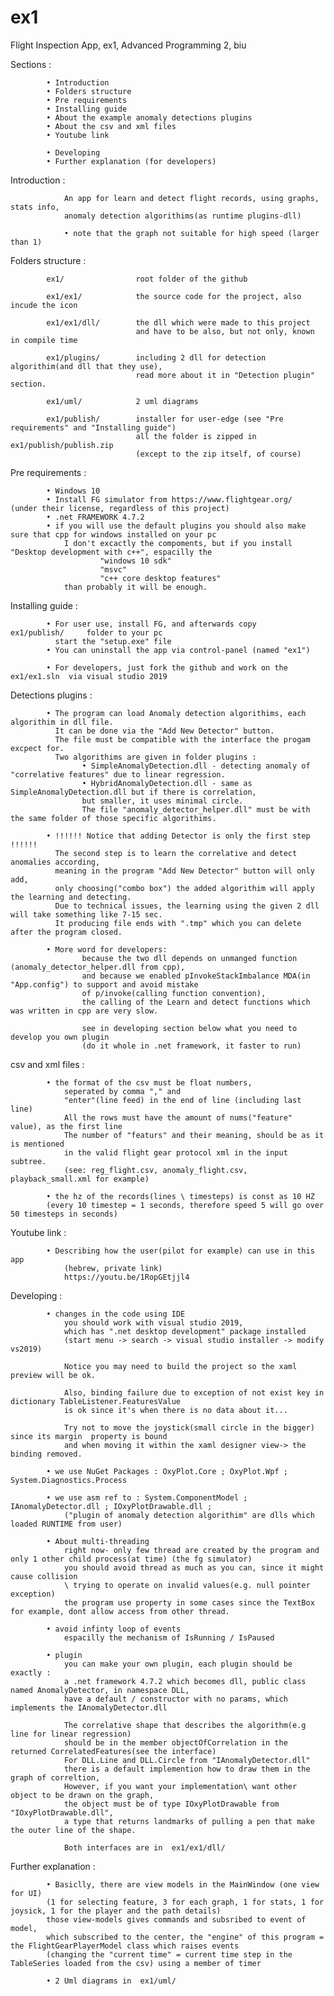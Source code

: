 # ex1

Flight Inspection App, ex1, Advanced Programming 2, biu

Sections :

			• Introduction
			• Folders structure
			• Pre requirements
			• Installing guide
			• About the example anomaly detections plugins
			• About the csv and xml files
			• Youtube link

			• Developing
			• Further explanation (for developers)

Introduction :

				An app for learn and detect flight records, using graphs, stats info,
				anomaly detection algorithims(as runtime plugins-dll)
				
				• note that the graph not suitable for high speed (larger than 1)

Folders structure :

			ex1/				root folder of the github

			ex1/ex1/			the source code for the project, also incude the icon

			ex1/ex1/dll/		the dll which were made to this project
								and have to be also, but not only, known in compile time

			ex1/plugins/		including 2 dll for detection algorithim(and dll that they use),
								read more about it in "Detection plugin" section.

			ex1/uml/			2 uml diagrams
			
			ex1/publish/        installer for user-edge (see "Pre requirements" and "Installing guide")
								all the folder is zipped in    ex1/publish/publish.zip  
								(except to the zip itself, of course) 


Pre requirements :

			• Windows 10
			• Install FG simulator from https://www.flightgear.org/  (under their license, regardless of this project)
			• .net FRAMEWORK 4.7.2
			• if you will use the default plugins you should also make sure that cpp for windows installed on your pc
				I don't excactly the compoments, but if you install "Desktop development with c++", espacilly the
						"windows 10 sdk"
						"msvc"
						"c++ core desktop features"
				than probably it will be enough.

Installing guide :

			• For user use, install FG, and afterwards copy    ex1/publish/     folder to your pc
			  start the "setup.exe" file
			• You can uninstall the app via control-panel (named "ex1")
			
			• For developers, just fork the github and work on the   ex1/ex1.sln  via visual studio 2019

Detections plugins :

			• The program can load Anomaly detection algorithims, each algorithim in dll file.
			  It can be done via the "Add New Detector" button.
			  The file must be compatible with the interface the progam excpect for.
			  Two algorithims are given in folder plugins :
					• SimpleAnomalyDetection.dll - detecting anomaly of "correlative features" due to linear regression.
					• HybridAnomalyDetection.dll - same as SimpleAnomalyDetection.dll but if there is correlation,
					but smaller, it uses minimal circle.
					The file "anomaly_detector_helper.dll" must be with the same folder of those specific algorithims.

			• !!!!!! Notice that adding Detector is only the first step !!!!!!
			  The second step is to learn the correlative and detect anomalies according,
			  meaning in the program "Add New Detector" button will only add,
			  only choosing("combo box") the added algorithim will apply the learning and detecting.
			  Due to technical issues, the learning using the given 2 dll will take something like 7-15 sec.
			  It producing file ends with ".tmp" which you can delete after the program closed.

			• More word for developers:
					because the two dll depends on unmanged function (anomaly_detector_helper.dll from cpp),
					and because we enabled pInvokeStackImbalance MDA(in "App.config") to support and avoid mistake
					of p/invoke(calling function convention),
					the calling of the Learn and detect functions which was written in cpp are very slow.

					see in developing section below what you need to develop you own plugin
					(do it whole in .net framework, it faster to run)


csv and xml files :

			• the format of the csv must be float numbers,
				seperated by comma "," and
				"enter"(line feed) in the end of line (including last line)
				All the rows must have the amount of nums("feature" value), as the first line
				The number of "featurs" and their meaning, should be as it is mentioned
				in the valid flight gear protocol xml in the input subtree.
				(see: reg_flight.csv, anomaly_flight.csv, playback_small.xml for example)

			• the hz of the records(lines \ timesteps) is const as 10 HZ
			(every 10 timestep = 1 seconds, therefore speed 5 will go over 50 timesteps in seconds)

Youtube link :

			• Describing how the user(pilot for example) can use in this app
				(hebrew, private link)
				https://youtu.be/1RopGEtjjl4

Developing :

			• changes in the code using IDE
				you should work with visual studio 2019,
				which has ".net desktop development" package installed
				(start menu -> search -> visual studio installer -> modify vs2019)

				Notice you may need to build the project so the xaml preview will be ok.

				Also, binding failure due to exception of not exist key in dictionary TableListener.FeaturesValue
				is ok since it's when there is no data about it...

				Try not to move the joystick(small circle in the bigger) since its margin  property is bound
				and when moving it within the xaml designer view-> the binding removed.

			• we use NuGet Packages : OxyPlot.Core ; OxyPlot.Wpf ; System.Diagnostics.Process

			• we use asm ref to : System.ComponentModel ; IAnomalyDetector.dll ; IOxyPlotDrawable.dll ;
				("plugin of anomaly detection algorithim" are dlls which loaded RUNTIME from user)

			• About multi-threading
				right now- only few thread are created by the program and only 1 other child process(at time) (the fg simulator)
				you should avoid thread as much as you can, since it might cause collision
				\ trying to operate on invalid values(e.g. null pointer exception)
				the program use property in some cases since the TextBox for example, dont allow access from other thread.

			• avoid infinty loop of events
				espacilly the mechanism of IsRunning / IsPaused

			• plugin
				you can make your own plugin, each plugin should be exactly :
				a .net framework 4.7.2 which becomes dll, public class named AnomalyDetector, in namespace DLL,
				have a default / constructor with no params, which implements the IAnomalyDetector.dll

				The correlative shape that describes the algorithm(e.g line for linear regression)
				should be in the member objectOfCorrelation in the returned CorrelatedFeatures(see the interface)
				For DLL.Line and DLL.Circle from "IAnomalyDetector.dll"
				there is a default implemention how to draw them in the graph of correltion,
				However, if you want your implementation\ want other object to be drawn on the graph,
				the object must be of type IOxyPlotDrawable from "IOxyPlotDrawable.dll",
				a type that returns landmarks of pulling a pen that make the outer line of the shape.

				Both interfaces are in  ex1/ex1/dll/

Further explanation :

			• Basiclly, there are view models in the MainWindow (one view for UI)
			(1 for selecting feature, 3 for each graph, 1 for stats, 1 for joysick, 1 for the player and the path details)
			those view-models gives commands and subsribed to event of model,
			which subscribed to the center, the "engine" of this program = the FlightGearPlayerModel class which raises events
			(changing the "current time" = current time step in the TableSeries loaded from the csv) using a member of timer

			• 2 Uml diagrams in  ex1/uml/

